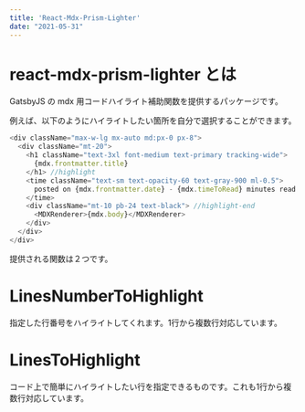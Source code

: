 ```yaml
---
title: 'React-Mdx-Prism-Lighter'
date: "2021-05-31"
---
```




# react-mdx-prism-lighter とは

GatsbyJS の mdx 用コードハイライト補助関数を提供するパッケージです。

例えば、以下のようにハイライトしたい箇所を自分で選択することができます。

```js title=Smaple-Code.jsx  highlight={1-3,12}
<div className="max-w-lg mx-auto md:px-0 px-8">
  <div className="mt-20">
    <h1 className="text-3xl font-medium text-primary tracking-wide">
      {mdx.frontmatter.title} 
    </h1> //highlight
    <time className="text-sm text-opacity-60 text-gray-900 ml-0.5">
      posted on {mdx.frontmatter.date} - {mdx.timeToRead} minutes read   //highlight-start
    </time>
    <div className="mt-10 pb-24 text-black"> //highlight-end
      <MDXRenderer>{mdx.body}</MDXRenderer>
    </div>
  </div>
</div>
```

提供される関数は２つです。

# LinesNumberToHighlight

指定した行番号をハイライトしてくれます。1行から複数行対応しています。

# LinesToHighlight

コード上で簡単にハイライトしたい行を指定できるものです。これも1行から複数行対応しています。


<!-- 
<LoremIpsum
p={4}
avgWordsPerSentence={10}
avgSentencesPerParagraph={10}
startWithLoremIpsum={false}
/> -->
